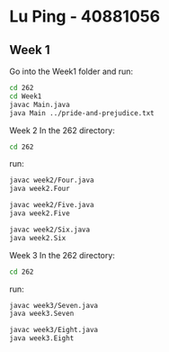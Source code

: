# Lu Ping - 40881056

## Week 1

Go into the Week1 folder and run:

```bash
cd 262
cd Week1
javac Main.java
java Main ../pride-and-prejudice.txt
```
Week 2
In the 262 directory:
```bash
cd 262
```
run:
```bash
javac week2/Four.java
java week2.Four
```
```bash
javac week2/Five.java
java week2.Five
```
```bash
javac week2/Six.java
java week2.Six
```

Week 3
In the 262 directory:
```bash
cd 262
```
run:
```bash
javac week3/Seven.java
java week3.Seven
```
```bash
javac week3/Eight.java
java week3.Eight
```
